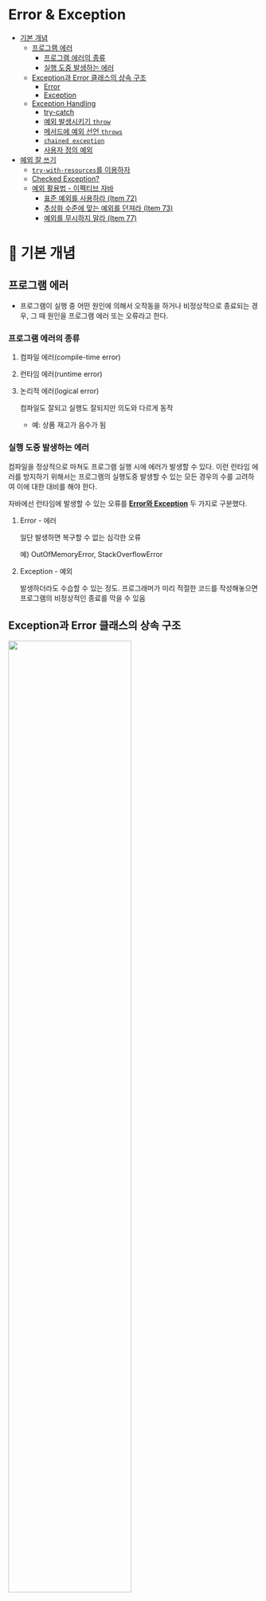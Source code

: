 # Error & Exception

- [기본 개념](#-----)
  * [프로그램 에러](#-------)
    + [프로그램 에러의 종류](#-----------)
    + [실행 도중 발생하는 에러](#-------------)
  * [Exception과 Error 클래스의 상속 구조](#exception--error-----------)
    + [Error](#error)
    + [Exception](#exception)
  * [Exception Handling](#exception-handling)
    + [try-catch](#try-catch)
    + [예외 발생시키기 `throw`](#----------throw-)
    + [메서드에 예외 선언 `throws`](#------------throws-)
    + [`chained exception`](#-chained-exception-)
    + [사용자 정의 예외](#---------)
- [예외 잘 쓰기](#-------)
  * [`try-with-resources`를 이용하자](#-try-with-resources-------)
  * [Checked Exception?](#checked-exception-)
  * [예외 활용법 - 이펙티브 자바](#----------------)
    + [표준 예외를 사용하라 (Item 72)](#------------item-72-)
    + [추상화 수준에 맞는 예외를 던져라 (Item 73)](#-------------------item-73-)
    + [예외를 무시하지 말라 (Item 77)]()

# 📌 기본 개념

## 프로그램 에러

- 프로그램이 실행 중 어떤 원인에 의해서 오작동을 하거나 비정상적으로 종료되는 경우, 그 때 원인을 프로그램 에러 또는 오류라고 한다.

### 프로그램 에러의 종류

1. 컴파일 에러(compile-time error)

2. 런타임 에러(runtime error)

3. 논리적 에러(logical error)

   컴파일도 잘되고 실행도 잘되지만 의도와 다르게 동작

   - 예: 상품 재고가 음수가 됨

### 실행 도중 발생하는 에러

컴파일을 정상적으로 마쳐도 프로그램 실행 시에 에러가 발생할 수 있다. 이런 런타임 에러를 방지하기 위해서는 프로그램의 실행도중 발생할 수 있는 모든 경우의 수를 고려하여 이에 대한 대비를 해야 한다.

자바에선 런타임에 발생할 수 있는 오류를 <u>**Error와 Exception**</u> 두 가지로 구분했다.

1. Error - 에러

   일단 발생하면 복구할 수 없는 심각한 오류

   예)  OutOfMemoryError, StackOverflowError

2. Exception - 예외

   발생하더라도 수습할 수 있는 정도. 프로그래머가 미리 적절한 코드를 작성해놓으면 프로그램의 비정상적인 종료를 막을 수 있음

## Exception과 Error 클래스의 상속 구조

<img src="./assets/image-20230205105834384.png" width="70%" height="70%">

- 자바에선 실행 시 발생할 수 있는 오류(Exception과 Error)도 객체이다. 그리고 모든 클래스의 조상은 Object이므로, Exception과 Error클래스도 Obejct의 자손이다.
- `Throwable` 클래스는 모든 에러와  예외의 super클래스다. Throwable을 상속한 타입이여야 자바의 throw문에서 던져질 수 있고, catch절의 인자로 전달될 수 있다. Throwable은 만들어졌을 때 쓰레드의 execution stack의 스냅샷을 갖고 있어 StackTrace 정보를 갖고 있다.
  - throwable을 상속해서 쓸 수도 있지만 사용하지 말자. 

### Error

<img src="https://github.com/GimunLee/tech-refrigerator/raw/master/Language/JAVA/resources/java-error-exception-003.png" width="70%" height="70%">

시스템 레벨에서 발생하여 개발자가 어떻게 할 수 없는 것

- 예

  OutOfMemoryError: JVM에 설정된 메모리의 한계 벗어남

  - 힙 사이즈 부족, 너무 많은 class 로드, 가용가능한 swap이 없을 때 

  이를 해결하기 위해 dump 파일 분석, jvm 옵션 수정등을 할 수 있다.

### Exception

<img src="./assets/image-20230205105852181.png" width="70%" height="70%">

- 모든 Exception의 최고 조상은 Exception 클래스이다.
- 예외 클래스는 또 두 개의 그룹으로 나눠질 수 있다.
  1. `RuntimeException` 클래스와 자손들
  2. RuntimeException 클래스와 자손들이 아닌, `Exception` 클래스와 자손들

#### `RuntimeException` 클래스들: Unchecked Excpetion

- 주로 프로그래머의 실수에 의해서 발생 가능
- 예
  - IndexOutOfBoundsException: 자바의 배열 범위 벗어남
  - NullPointerException: null 참조
  - ClassCastException: 변환할 수 없는 클래스로 변환
  - ArithmeticException: 정수를 0으로 나눔
  - IllegalArgumentException: 잘못된 인자 전달 시 발생
  - IllegalStateException: 객체의 상태가 메소드 호출에는 부적절
  - UnsupportedOperationException: 객체가 요청된 operation을 지원하지 않는 경우
- Unchecked: 예외처리를 필수적으로 하지 않아도 컴파일 된다
- `Error`와 그 자손들도 Unchecked 에러이다. try-catch 블럭으로 처리할 수 없기 때문이다.
  - 에러는 보통 JVM이 자원 부족 등 더 이상 수행을 계속할 수 없는 상황을 나타낼 때 사용한다. 따라서 Error 클래스를 상속해 하위 클래스를 만드는 일은 자제하자.


#### `Exception` 클래스들: Checked Exception

- 주로 외부의 영향, 프로그램 사용자의 동작에 의해 발생
- 예
  - IOException
  - FileNotFoundException
  - ClassNotFoundException
  - DataFormatException

- Checked: 예외 처리를 하지 않으면 컴파일 되지 않는다.

## Exception Handling

- 정의: 프로그램 실행 시 발생할 수 있는 예외의 발생에 대비한 코드를 작성하는 것

- 목적: 예외의 발생으로 인한 실행 중인 프로그램의 갑작스런 종료를 막고, 정상적인 실행상태를 유지할 수 있도록 하는 것

발생한 예외를 처리하지 못하면 프로그램은 비정상적으로 종료되며, 처리되지 못한 예외(uncaugt exception)는 JVM의 예외처리기(UncaughtExceptionHandler)가 받아서 예외의 원인을 화면에 출력한다.

예외 발생 시엔 직접 try-catch문을 이용해 처리하거나, 예외를 던져서 호출하는 쪽이 책임을 지게 할 수 있다.

### try-catch

- if문과 달리 try나 catch 블럭 내에 포함된 문장이 하나뿐이어도 괄호를 생략할 수 없다.

- if-else처럼 catch 문을 여러개 적을 수 있고 예외의 종류와 일치하는 catch 블럭이 있으면 예외가 처리된다.

- 예외가 발생하면 try 블럭에서 나머지는 실행되지 않는다.

- 처리 과정

  - 예외가 발생하면 발생한 예외에 해당하는 클래스의 인스턴스가 만들어 진다. 그리고 예외가 발생한 문장이 try-catch문의 try블럭에 포함되어 있다면 이 예외를 처리할 수 있는 catch블럭이 있는지 찾는다.
  - 첫번째 catch블럭부터 내려가면서 catch블럭의 괄호내에 선언된 참조변수의 종류와, 생성된 예외 인스턴스에 `instanceof` 연산자를 이용해 검사 결과가 true가 나올 때까지 반복한다.
  - 모든 예외는 Exception 클래스의 자손이므로 Exception 클래스 타입의 참조 변수를 선언해놓으면 어떤 예외가 발생하더라도 처리된다.

#### Method

try-catch 시 유용하게 쓸 수 있는 Exception 메서드들


- `printStackTrace()`: 예외 발생 당시의 Call Stack에 있었던 메서드의 정보와 예외 메세지 출력
- `getMessage()`: 발생한 예외클래스의 인스턴스에 저장된 메세지 String 반환
- `getStackTrace()`: printStackTrace를 보완하여 StackTraceElement[]라는 문자열 배열로 변경해서 출력하고 저장

#### 멀티 catch블럭

`|` 기호를 이용해서 여러 catch 블럭을 하나로 합칠 수 있다. (`|`는 여기서 논리 연산자가 아닌 기호이다.) 개수에는 제한이 없다.

```java
try {
  ...
} catch (ExceptionA e | ExceptionB e) {
  e.printStackTrace();
}
```

- | 기호로 연결된 예외 클래스가 조상과 자손 관계라면 컴파일 에러. 조상 클래스만 적어도 되므로 불필요한 코드라는 의미의 에러다.

### 예외 발생시키기 `throw`

throw를 사용해서 고의로 예외를 발생시킬 수 있다.

```java
throw new Exception("메세지");
// 혹은
Exception e = new Exception("메세지");
throw e;
```

이 때 생성자에 String을 넣어 주면, 이 String이 Exception 인스턴스에 메세지로 저장되며, `getMessage()` 를 통해 얻을 수 있다.

### 메서드에 예외 선언 `throws`

예외 처리를 현재 메소드가 직접 처리하지 않고 호출한 곳에다가 예외의 발생 여부를 통보한다.

```java
void method() throws Exception1, Exception2 {
  //...
}
```

일반적으로 메서드에 예외 선언 시 RuntimeException들은 적지 않는다. 적어도 상관은 없지만 처리를 안해줘도 되므로 반드시 처리해주어야 하는 예외만 선언한다.

이 때 Checked Exception이 메서드의 선언부에 명시되어 있다면, 예외를 던진 계층부터 처리한 계층까지의 모든 메소드에서 시그니처를 수정하고 처리를 해줘야 한다.

메서드 내부에서 처리해도 되는 건 자체적으로 try-catch로 처리하고, 메서드의 인자가 잘못되어 다시 받아야 하는 것 같이 메서드 내에서 자체적으로 해결이 안될 때 예외를 메서드에 선언해서 호출한 메서드에서 처리하도록 할 수 있다.

- 메서드 내부와 호출한 쪽에서 모두 처리해야할 경우엔, 메서드 내부 catch블럭에서 처리 후 또 throw를 하여 호출한 쪽에서도 처리하게 할 수 있다. (exception re-throwing)

### `chained exception`

한 예외가 다른 예외를 발생시킬 수도 있다. 예를 들어 예외 A가 예외 B를 발생시켰다면 A를 B의 원인 예외라고 한다. 이 때 원인 예외를 지정해서 다른 예외를 발생시킬 수 있다.

```java
try {
  
} catch (SpaceException e) {
  // 새로운 예외 생성
  InstallException ie = new InstallException("설치중 예외 발생");
  // 발생한 예외를 원인 예외로 지정한다.
  ie.initCause(e);
  throw ie;
}
```

이 방식은 checked예외를 unchecked 예외로 바꾸기 위해서도 사용할 수 있다. 

```java
throw new RuntimeException(new ChecekdException(".."));
```

위 `initCause` 대신에 RuntimeException의 생성자로 `Throwable` 타입의 원인을 넘길 수도 있다.

### 사용자 정의 예외

- Exception이나 RuntimeException을 상속해서 예외 클래스를 만들 수 있다. 하지만 가능하면 새로운 예외 클래스를 만들기보다 기존의 예외 클래스를 활용하자.
- **<u>이 때 Exception을 상속해야할까 RuntimeException을 상속해야할까?</u>**
  - **<u>Exception을 상속하면 Checked예외로 꼭 처리해줘야 한다.</u>**

--------

# 📌 예외 잘 쓰기

## `try-with-resources`를 이용하자

자바 라이브러리에는 `close`를 호출해 직접 닫아줘야 하는 자원이 많다.

- `InputStream`, `OutputStream`, `Connection` 등

자원이 닫힘을 보장하기 위해 try-finally를 많이 사용했다. `finally` 블럭을 사용하면 try-catch 문과 함께 예외의 발생여부에 상관없이 실행되어야할 코드를 포함시킬 수 있다. try나  catch 블럭에서 return문이 실행되더라도 finally 블럭은 실행된다. 

하지만 finally문에서도 예외가 발생할 수 있다.

```java
InputStream in = null;
try {
  in = new FileInputStream(src);
} catch (FileNotFoundException e) {
  throw new RuntimeException(e);
} finally {
  try {
    in.close();
  } catch (IOException e) {
    throw new RuntimeException(e);
  }
}
```

코드가 복잡해져서 보기 좋지 않고, 더 나쁜 건 try블럭과  finally블럭에서 모두 예외가 발생하면 try 블럭의 예외가 무시된다. 그럼 StackTrace 내역에 첫번째 예외에 대한 정보가 남지 않아 디버깅이 어려울 것이다.

이러한 점을 개선하기 위해 자바 7에서 `try-with-resources`가 나왔다. 

객체가 `AutoCloseable` 인터페이스를 구현해서 `close()` 함수를 만들어놨다면, try-with-resources문에 의해 자동으로 close()가 호출 된다.

```java
try( InputStream in = new FileInputStream(src)) {
  //...
} catch (FileNotFoundException e) {
  throw new RuntimeException(e);
} catch (IOException e) {
  throw new RuntimeException(e);
}
```

훨씬 읽기 수월하고, try 블럭 내와 close시 발생한 예외 중에 try 블럭 내에서 발생한 예외가 기록된다. 또한 close시 발생한 예외가 없어지는 게 아니고 스택 추적 내역에 Suppressed로 남고, `Throwable` 의 `getSuppressed` 메서드를 이용해서 가져올 수도 있다.

## Checked Exception?

> ### 자바의 정석 -> unchecked 예외를 더 사용하는 추세

메서드의 선언부에 예외를 선언하면 메서드를 사용하는 사람이 선언부를 보고 쉽게 에측할 수 있다. 기존엔 어떤 종류의 예외가 발생할 가능성이 있는 지 충분히 예측하기 힘들었다. 따라서 자바에선 메서드 선언부에 예외를 명시하여 메서드 caller에게 처리를 강요하므로 프로그래머들의 짐을 덜어주고, 보다 견고한 프로그램 코드를 작성할 수 있도록 도와준다.

기존엔 주로 Exception을 상속받아 Checked 예외로 작성하는 경우가 많았지만, 요즘은 예외처리를 선택적으로 할 수 있도록 RuntimeException을 상속받아 작성하는 쪽으로 바뀌어가고 있다. <u>**Checked 예외는 반드시 예외처리를 해주어야 하므로 예외처리가 불필요한 경우에도 try-catch문을 넣어서 코드가 복잡해지기 때문이다.**</u> 

자바가 처음 탄생했을 때는 프로그래밍 경험이 적은 사람들도 보다 견고한 프로그램을 작성할 수 있도록 예외처리를 강제한 것이다. 하지만 요즘은 자바가 탄생하던 약 20년 전과 많이 달라졌다. 그 때 자바를 설계하던 사람들은 주로 가전제품, 데스크탑에서 실행될 것이라 생각했지만 현재는 모바일이나 웹 애플리케이션 분야에서 주로 쓰인다.

이처럼 프로그래밍 환경이 달라진 만큼 필수적으로 처리해야만 할 것 같았던 예외들이 선택적으로 처리해도 되는 상황으로 바뀌곤 한다. 따라서 unchecked 예외가 더 환영받고 있다.

> ### [Oracle Java Documentation](https://docs.oracle.com/javase/tutorial/essential/exceptions/runtime.html) -> 필요할 때 구분해서 쓰기

If a client can reasonably be expected to recover from an exception, make it a checked exception. If a client cannot do anything to recover from the exception, make it an unchecked exception.

- 만약 <u>**클라이언트가 예외를 복구할 수 있다고 예상되는 경우 checked exception.**</u>
- <u>**클라이언트가 아무것도 할 수 없다면 unchecked exception**</u>

만약 클라이언트가 인자로 넘겨준 파일 이름을 이용해서 작동하는 메소드라면, 파일 이름이 틀렸을 때 Checked Exception을 반환해서 클라이언트쪽에서 다른 파일 이름을 주거나, 알맞게 처리하도록 할 수 있다.

> ### 클린코드: Use Unchecked Exceptions -> Checked는 그냥 쓰지마

- Checked Exception을 사용하면 안되는 이유

  - <u>**없어도 견고하게 작성 가능**</u>

    처음 자바에서 checked exception이 소개됐을 때는 굉장히 좋은 아이디어 같았다. 물론 조금의 이득은 있을 수 있다. 하지만 이제 checked exception이 없이도 '견고한' 소프트웨어를 작성할 수 있다는 게 밝혀졌다. C#, C++, Python, 최신 JVM 언어 등은 checked exception이 없지만 견고한 소프트웨어를 작성할 수 있다. 

  - <u>**OCP 원칙 위배 & 캡슐화 깨짐**</u>

    Checked Exception은 OCP 원칙을 위배한다. 만약 메서드에서 checked exception을 throw하면 그 메서드를 호출하고 또 호출하는 모든 메서드에 catch나 throw를 추가해야 한다. 단순히 이렇게 변경되는 것 뿐 아니라, low 레벨에서 어떤 예외를 throw하는 지를 상위 레벨까지 다 알고 있다는 의미가 되므로 캡슐화가 깨지게 된다.


- 아주 중요한 라이브러리를 작성할 때는 유용할 수 있지만 일반적인 애플리케이션 개발에서는 Checked Exception으로 인한 비용이 이익을 뛰어 넘는다.

> ### 이펙티브 자바 -> Checked대신 빈 Optional은 어떨까?

- 복구할 수 있는 상황이면 Checked, 프로그래밍 언어라면 Unchecked. 확실하지 않으면 Unchecked. Checked 예외라면 복구에 필요한 정보를 알려주는 메서드도 제공해야 한다.
- Checked 예외를 잘 사용하면 프로그램의 안정성이 높아지지만 남용하면 불편해진다. 또한 Checked 예외를 발생하는 메서드는 stream 안에서 사용할 수가 없다. 따라서 검사 예외를 회피해보자.
  - <u>**검사 예외 대신 빈 Optional을 반환하자.**</u>
  - Optional만으로는 상황을 처리하기에 충분한 정보를 제공할 수 없을 때만 Checked Exception과 추가 정보가 있는 메서드도 제공하자.

> ### 코틀린 인 액션

- 최신 JVM 언어와 마찬가지로 코틀린은 checked와 unchecked 예외를 구분하지 않는다.
- 실제 자바 프로그래머들은 의미 없는 예외를 던지거나 그냥 무시한다. 따라서 실제로는 오류 발생을 방지하지 못하는 경우가 많다.
  - Stream, Reader 등을 close할 때 IOException은 체크 예외이므로 잡아야 한다. 하지만 프로그래머가 할 수 있는 일은 없으므로 대부분 무시한다.
  - 문자를 숫자로 변경한다거나 할 때 발생하는 NumberFormatException은 체크예외가 아니라 컴파일러가 강제하지 않는다. 하지만 입력값이 잘못되는 경우는 흔히 있는 일이므로 오히려 이걸 잡아내야 한다.

- 따라서 코틀린은 구분하지 않게 설계되었다.

> ### 결론 ⁉️

- <u>**Checked 예외는 앵간하면 쓰지말고 써야할 때는 빈 Optional을 써보자. 그래도 써야할 때는 메서드를 같이 제공해주자.**</u>

## 예외 활용법 - 이펙티브 자바

### 표준 예외를 사용하라 (Item 72)

예외도 직접 정의하는 것보다 표준 예외를 재사용하는 것이 좋다.

- 많이 사용되는 예외들

  - `IllegalArgumentException`: 호출자가 인자로 부적절한 값 넘길 때
    - 예: 반복 횟수를 지정하는 매개변수에 음수
  - `IllegalStateException` : 대상 객체의 상태가 호출한 메서드를 수행하기에 적합하지 않을 때
    - 예: 제대로 초기화되지 않은 객체를 사용하려 함

  - 모든 경우를 위 두개로 퉁칠 수도 있지만 특수한 상황에서는 해당하는 예외를 사용하자.

    - null을 허용하지 않는데 null 값을 건넸다 -> IllegalArgumentException보다는 NPE

    - 어떤 시퀀스의 허용 범위를 넘는 값 -> IndexOutOfBoundsException

  - `UnsupportedOperationException` : 클라이언트가 요청한 동작을 대상 객체가 지원하지 않을 때. 보통 객체는 자신이 정의한 메서드를 모두 지원하니 흔하진 않다. 보통은 구현하려는 인터페이스의 메서드 일부를 구현할 수 없을 때 쓴다. 
    - 예: 원소를 넣을 수만 있는 List 구현체에 누가 remove 메서드 호출

### 추상화 수준에 맞는 예외를 던져라 (Item 73)

수행하려는 일과 관련 없어 보이는 예외가 튀어나오면 당황스러울 것이다. 이는 메서드가 저수준 예외를 처리하지 않고 바깥으로 전파해버릴 때 종종 일어난다. 이는 내부 구현 방식을 드러내어 윗 레벨 API를 오염시킨다.

이 문제를 피하려면 <u>**상위 계층에서는 저수준 예외를 잡아 자신의 추상화 수준에 맞는 예외로 바꿔 던져야 한다**</u>. -> 예외 번역(exception translation)

그리고 저수준 예외가 디버깅에 도움이 된다면 exception chaining을 사용하자. 그럼 Throwable의 getCausea 메서드를 통해 필요하면 저수준 예외를 꺼내볼 수 있다.

그렇다고 예외 번역을 남용해선 안된다. 가능하면 저수준 메서드가 반드시 성공하도록 해서 아래 계층에선 에외가 발생하지 않도록 하자. 

- <u>**상위 계층 메서드의 매개변수 값을 아래 계층 메서드로 건네기 전에 미리 검사하는 것도 좋다.**</u>

### 예외를 무시하지 말라 (Item 77)

try문으로 감싼 후 catch 블록에서 아무것도 하지 않는 게 예외를 무시하는 것이다.
만약 예외를 무시할 필요가 있다면 (Stream을 닫을 때처럼) catch 블록 안에 그렇게 결정한 이유를 주석으로 남기고 예외 변수의 이름을 ignored로 사용하자.

```java
try {
  //..
} catch (FirstException | SecondException ignored) {
  //어쩌구저쩌구
}
```
